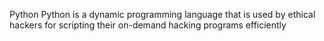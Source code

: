 Python
 Python is a dynamic programming language that is used by ethical hackers for scripting their on-demand hacking programs efficiently
